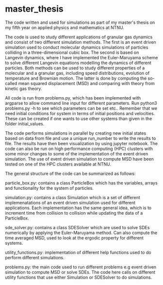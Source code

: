 # master_thesis
The code written and used for simulations as part of my master's thesis on my fifth year on applied physics and mathematics at NTNU.

The code is used to study different applications of granular gas dynamics and consist of two different simulation methods. The first is an event driven simulation used to conduct molecular dynamics simulations of particles colliding in a three-dimensional cubic box. The second is based on Langevin dynamics, where I have implemented the Euler-Maruyama scheme to solve different Langevin equations modelling the dynamics of different particles. Both methods can be used to study different properties of a molecular and a granular gas, including speed distributions, evolution of temperature and Brownian motion. The latter is done by computing the so-called mean squared displacement (MSD) and comparing with theory from kinetic gas theory.

All code is run from problems.py, which has been implemented with argparse to allow command line input for different parameters. Run python3 problems.py -h to see which parameters can be set etc.. Remember that we need initial conditions for system in terms of initial positions and velocities. These can be created if one wants to use other systems than given in the folder initial_values.

The code performs simulations in parallel by creating new initial states based on data from file and use a unique run_number to write the results to file. The results have then been visualization by using jupyter notebook. The code can also be run on high performance computing (HPC) clusters with some minor changes to some of the implementation of the event driven simulation. The use of event driven simulation to compute MSD have been tested on one of the HPC clusters available at NTNU.

The general structure of the code can be summarized as follows:

particle_box.py: contains a class ParticleBox which has the variables, arrays and functionality for the system of particles.

simulation.py: contains a class Simulation which is a set of different implemenatations of an event driven simulation used for different applications. Each implementation has the same general idea, which is to increment time from collision to collision while updating the data of a ParticleBox.

sde_solver.py: contains a class SDESolver which are used to solve SDEs numerically by applying the Euler-Maruyama method. Can also compute the time averaged MSD, used to look at the ergodic property for different systems.

utility_functions.py: implementation of different help functions used to do perform different simulations.

problems.py: the main code used to run different problems e.g event driven simulation to compute MSD or solve SDEs. The code here calls on different utility functions that use either Simulation or SDESolver to do simulations.
